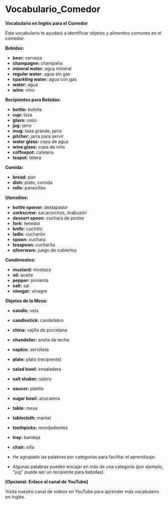 # Vocabulario_Comedor



**Vocabulario en Inglés para el Comedor**

Este vocabulario te ayudará a identificar objetos y alimentos comunes en el comedor.

**Bebidas:**

*   **beer:** cerveza
*   **champagne:** champaña
*   **mineral water:** agua mineral
*   **regular water:** agua sin gas
*   **sparkling water:** agua con gas
*   **water:** agua
*   **wine:** vino

**Recipientes para Bebidas:**

*   **bottle:** botella
*   **cup:** taza
*   **glass:** vaso
*   **jug:** jarro
*   **mug:** taza grande, jarra
*   **pitcher:** jarra para servir
*   **water glass:** copa de agua
*   **wine glass:** copa de vino
*   **coffeepot:** cafetera
*   **teapot:** tetera

**Comida:**

*   **bread:** pan
*   **dish:** plato, comida
*   **rolls:** panecillos

**Utensilios:**

*   **bottle opener:** destapador
*   **corkscrew:** sacacorchos, tirabuzón
*   **dessert spoon:** cuchara de postre
*   **fork:** tenedor
*   **knife:** cuchillo
*   **ladle:** cucharón
*   **spoon:** cuchara
*   **teaspoon:** cucharita
*   **silverware:** juego de cubiertos

**Condimentos:**

*   **mustard:** mostaza
*   **oil:** aceite
*   **pepper:** pimienta
*   **salt:** sal
*   **vinegar:** vinagre

**Objetos de la Mesa:**

*   **candle:** vela
*   **candlestick:** candelabro
*   **china:** vajilla de porcelana
*   **chandelier:** araña de techo
*   **napkin:** servilleta
*   **plate:** plato (recipiente)
*   **salad bowl:** ensaladera
*   **salt shaker:** salero
*   **saucer:** platillo
*   **sugar bowl:** azucarera
*   **table:** mesa
*   **tablecloth:** mantel
*   **toothpicks:** mondadientes
*   **tray:** bandeja
*   **chair:** silla



*   He agrupado las palabras por categorías para facilitar el aprendizaje.
*   Algunas palabras pueden encajar en más de una categoría (por ejemplo, "jug" puede ser un recipiente para bebidas).

**[Opcional: Enlace al canal de YouTube]**

Visita nuestro canal de videos en YouTube para aprender más vocabulario en inglés.
